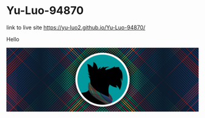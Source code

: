 # Yu-Luo-94870

link to live site https://yu-luo2.github.io/Yu-Luo-94870/

Hello

![Explanation of data viz](1.jpg)
